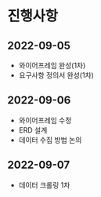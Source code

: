 # 진행사항
## 2022-09-05
- 와이어프레임 완성(1차)
- 요구사항 정의서 완성(1차)

## 2022-09-06
- 와이어프레임 수정
- ERD 설계
- 데이터 수집 방법 논의

## 2022-09-07
- 데이터 크롤링 1차